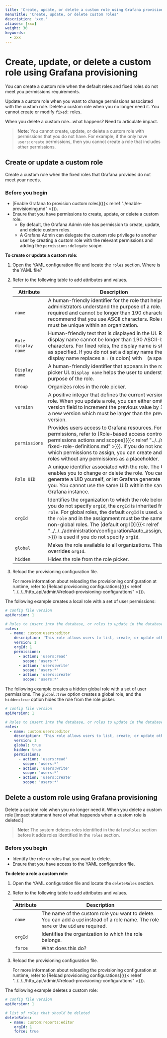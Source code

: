 ```yaml
---
title: 'Create, update, or delete a custom role using Grafana provisioning'
menuTitle: 'Create, update, or delete custom roles'
description: 'xxx.'
aliases: [xxx]
weight: 30
keywords:
  - xxx
---
```


# Create, update, or delete a custom role using Grafana provisioning

You can create a custom role when the default roles and fixed roles do not meet you permissions requirements.

Update a custom role when you want to change permissions associated with the custom role. Delete a custom role when you no longer need it. You cannot create or modify `fixed:` roles.

When you delete a custom role...what happens? Need to articulate impact.

> **Note:** You cannot create, update, or delete a custom role with permissions that you do not have. For example, if the only have `users:create` permissions, then you cannot create a role that includes other permissions.

## Create or update a custom role

Create a custom role when the fixed roles that Grafana provides do not meet your needs.

### Before you begin

- [Enable Grafana to provision custom roles]({{< relref "./enable-provisioning.md" >}}).
- Ensure that you have permissions to create, update, or delete a custom role.
  - By default, the Grafana Admin role has permission to create, update, and delete custom roles.
  - A Grafana Admin can delegate the custom role privilege to another user by creating a custom role with the relevant permissions and adding the `permissions:delegate` scope.

**To create or update a custom role:**

1. Open the YAML configuration file and locate the `roles` section. Where is the YAML file?

1. Refer to the following table to add attributes and values.

   | Attribute           | Description                                                                                                                                                                                                                                                                                                                                                                                          |
   | ------------------- | ---------------------------------------------------------------------------------------------------------------------------------------------------------------------------------------------------------------------------------------------------------------------------------------------------------------------------------------------------------------------------------------------------- |
   | `name`              | A human-friendly identifier for the role that helps administrators understand the purpose of a role. `name` is required and cannot be longer than 190 characters. We recommend that you use ASCII characters. Role names must be unique within an organization.                                                                                                                                      |
   | `Role display name` | Human-friendly text that is displayed in the UI. Role display name cannot be longer than 190 ASCII-based characters. For fixed roles, the display name is shown as specified. If you do not set a display name the display name replaces a `:` (a colon) with ` ` (a space).                                                                                                                         |
   | `Display name`      | A human-friendly identifier that appears in the role picker UI. `Display name` helps the user to understand the purpose of the role.                                                                                                                                                                                                                                                                 |
   | `Group`             | Organizes roles in the role picker.                                                                                                                                                                                                                                                                                                                                                                  |
   | `version`           | A positive integer that defines the current version of the role. When you update a role, you can either omit the version field to increment the previous value by 1, or set a new version which must be larger than the previous version.                                                                                                                                                            |
   | `permissions`       | Provides users access to Grafana resources. For a list of permissions, refer to [Role-based access control permissions actions and scopes]({{< relref "../../rbac-fixed-role-definitions.md" >}}). If you do not know which permissions to assign, you can create and assign roles without any permissions as a placeholder.                                                                         |
   | `Role UID`          | A unique identifier associated with the role. The UID enables you to change or delete the role. You can either generate a UID yourself, or let Grafana generate one for you. You cannot use the same UID within the same Grafana instance.                                                                                                                                                           |
   | `orgId`             | Identifies the organization to which the role belongs. If you do not specify `orgId`, the `orgId` is inherited from `role`. For global roles, the default `orgId` is used. `orgId` in the `role` and in the assignment must be the same for non-global roles. The [default org ID]({{< relref "../../../administration/configuration#auto_assign_org_id" >}}) is used if you do not specify `orgId`. |
   | `global`            | Makes the role available to all organizations. This setting overrides `orgId`.                                                                                                                                                                                                                                                                                                                       |
   | `hidden`            | Hides the role from the role picker.                                                                                                                                                                                                                                                                                                                                                                 |

1. Reload the provisioning configuration file.

   For more information about reloading the provisioning configuration at runtime, refer to [Reload provisioning configurations]({{< relref "../../../http_api/admin/#reload-provisioning-configurations" >}}).

The following example creates a local role with a set of user permissions:

```yaml
# config file version
apiVersion: 1

# Roles to insert into the database, or roles to update in the database
roles:
  - name: custom:users:editor
    description: 'This role allows users to list, create, or update other users within the organization.'
    version: 1
    orgId: 1
    permissions:
      - action: 'users:read'
        scope: 'users:*'
      - action: 'users:write'
        scope: 'users:*'
      - action: 'users:create'
        scope: 'users:*'
```

The following example creates a hidden global role with a set of user permissions. The `global:true` option creates a global role, and the `hidden:true` option hides the role from the role picker.

```yaml
# config file version
apiVersion: 1

# Roles to insert into the database, or roles to update in the database
roles:
  - name: custom:users:editor
    description: 'This role allows users to list, create, or update other users within the organization.'
    version: 1
    global: true
    hidden: true
    permissions:
      - action: 'users:read'
        scope: 'users:*'
      - action: 'users:write'
        scope: 'users:*'
      - action: 'users:create'
        scope: 'users:*'
```

## Delete a custom role using Grafana provisioning

Delete a custom role when you no longer need it. When you delete a custom role [impact statement here of what happends when a custom role is deleted.]

> **Note:** The system deletes roles identified in the `deleteRoles` section before it adds roles identified in the `roles` section.

### Before you begin

- Identify the role or roles that you want to delete.
- Ensure that you have access to the YAML configuration file.

**To delete a role a custom role:**

1. Open the YAML configuration file and locate the `deleteRoles` section.

1. Refer to the following table to add attributes and values.

   | Attribute | Description                                                                                                                            |
   | --------- | -------------------------------------------------------------------------------------------------------------------------------------- |
   | `name`    | The name of the custom role you want to delete. You can add a `uid` instead of a role name. The role `name` or the `uid` are required. |
   | `orgId`   | Identifies the organization to which the role belongs.                                                                                 |
   | `force`   | What does this do?                                                                                                                     |

1. Reload the provisioning configuration file.

   For more information about reloading the provisioning configuration at runtime, refer to [Reload provisioning configurations]({{< relref "../../../http_api/admin/#reload-provisioning-configurations" >}}).

The following example deletes a custom role:

```yaml
# config file version
apiVersion: 1

# list of roles that should be deleted
deleteRoles:
  - name: custom:reports:editor
    orgId: 1
    force: true
```
